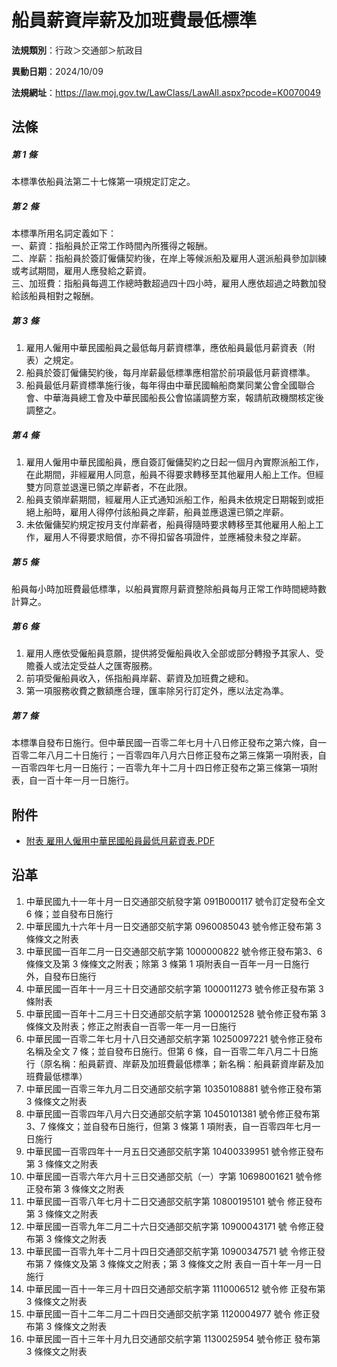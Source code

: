 # 船員薪資岸薪及加班費最低標準


**法規類別**：行政＞交通部＞航政目

**異動日期**：2024/10/09  

**法規網址**：https://law.moj.gov.tw/LawClass/LawAll.aspx?pcode=K0070049



## 法條
##### 第 1 條
本標準依船員法第二十七條第一項規定訂定之。

##### 第 2 條
本標準所用名詞定義如下：  
一、薪資：指船員於正常工作時間內所獲得之報酬。  
二、岸薪：指船員於簽訂僱傭契約後，在岸上等候派船及雇用人選派船員參加訓練或考試期間，雇用人應發給之薪資。  
三、加班費：指船員每週工作總時數超過四十四小時，雇用人應依超過之時數加發給該船員相對之報酬。

##### 第 3 條
1. 雇用人僱用中華民國船員之最低每月薪資標準，應依船員最低月薪資表（附表）之規定。
1. 船員於簽訂僱傭契約後，每月岸薪最低標準應相當於前項最低月薪資標準。
1. 船員最低月薪資標準施行後，每年得由中華民國輪船商業同業公會全國聯合會、中華海員總工會及中華民國船長公會協議調整方案，報請航政機關核定後調整之。

##### 第 4 條
1. 雇用人僱用中華民國船員，應自簽訂僱傭契約之日起一個月內實際派船工作，在此期間，非經雇用人同意，船員不得要求轉移至其他雇用人船上工作。但經雙方同意並退還已領之岸薪者，不在此限。
1. 船員支領岸薪期間，經雇用人正式通知派船工作，船員未依規定日期報到或拒絕上船時，雇用人得停付該船員之岸薪，船員並應退還已領之岸薪。
1. 未依僱傭契約規定按月支付岸薪者，船員得隨時要求轉移至其他雇用人船上工作，雇用人不得要求賠償，亦不得扣留各項證件，並應補發未發之岸薪。

##### 第 5 條
船員每小時加班費最低標準，以船員實際月薪資整除船員每月正常工作時間總時數計算之。

##### 第 6 條
1. 雇用人應依受僱船員意願，提供將受僱船員收入全部或部分轉撥予其家人、受贍養人或法定受益人之匯寄服務。
1. 前項受僱船員收入，係指船員岸薪、薪資及加班費之總和。
1. 第一項服務收費之數額應合理，匯率除另行訂定外，應以法定為準。

##### 第 7 條
本標準自發布日施行。但中華民國一百零二年七月十八日修正發布之第六條，自一百零二年八月二十日施行；一百零四年八月六日修正發布之第三條第一項附表，自一百零四年七月一日施行；一百零九年十二月十四日修正發布之第三條第一項附表，自一百十年一月一日施行。
## 附件
* [附表 雇用人僱用中華民國船員最低月薪資表.PDF](https://law.moj.gov.tw/LawClass/LawGetFile.ashx?FileId=0000376840)
## 沿革
1. 中華民國九十一年十月一日交通部交航發字第 091B000117 號令訂定發布全文 6  條；並自發布日施行
1. 中華民國九十六年十月一日交通部交航字第 0960085043 號令修正發布第 3  條條文之附表
1. 中華民國一百年二月一日交通部交航字第 1000000822 號令修正發布第3、6  條條文及第 3  條條文之附表；除第 3  條第 1  項附表自一百年一月一日施行外，自發布日施行
1. 中華民國一百年十一月三十日交通部交航字第 1000011273 號令修正發布第 3  條附表
1. 中華民國一百年十二月三十日交通部交航字第 1000012528 號令修正發布第 3  條條文及附表；修正之附表自一百零一年一月一日施行
1. 中華民國一百零二年七月十八日交通部交航字第 10250097221  號令修正發布名稱及全文 7  條；並自發布日施行。但第 6  條，自一百零二年八月二十日施行（原名稱：船員薪資、岸薪及加班費最低標準；新名稱：船員薪資岸薪及加班費最低標準）
1. 中華民國一百零三年九月二日交通部交航字第 10350108881  號令修正發布第 3  條條文之附表
1. 中華民國一百零四年八月六日交通部交航字第 10450101381  號令修正發布第 3、7 條條文；並自發布日施行，但第 3  條第 1  項附表，自一百零四年七月一日施行
1. 中華民國一百零四年十一月五日交通部交航字第 10400339951  號令修正發布第 3  條條文之附表
1.  中華民國一百零六年六月十三日交通部交航（一）字第 10698001621  號令修正發布第 3  條條文之附表
1.  中華民國一百零八年七月十二日交通部交航字第 10800195101  號令  修正發布第 3  條條文之附表
1.  中華民國一百零九年二月二十六日交通部交航字第 10900043171  號  令修正發布第 3  條條文之附表
1.  中華民國一百零九年十二月十四日交通部交航字第 10900347571  號  令修正發布第 7  條條文及第 3  條條文之附表；第 3  條條文之附  表自一百十年一月一日施行
1.  中華民國一百十一年三月十四日交通部交航字第 1110006512 號令修  正發布第 3  條條文之附表
1.  中華民國一百十二年二月二十四日交通部交航字第 1120004977 號令  修正發布第 3  條條文之附表
1.  中華民國一百十三年十月九日交通部交航字第 1130025954 號令修正  發布第 3  條條文之附表
